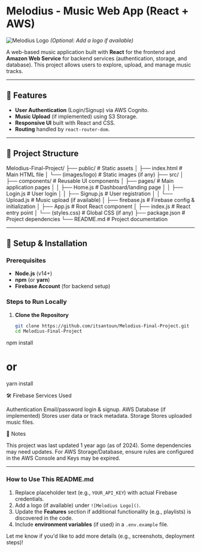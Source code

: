 # Melodius - Music Web App (React + AWS)

![Melodius Logo](public/logo.png) *(Optional: Add a logo if available)*

A web-based music application built with **React** for the frontend and **Amazon Web Service** for backend services (authentication, storage, and database). This project allows users to explore, upload, and manage music tracks.

---

## 🚀 Features
- **User Authentication** (Login/Signup) via AWS Cognito.
- **Music Upload** (if implemented) using S3 Storage.
- **Responsive UI** built with React and CSS.
- **Routing** handled by `react-router-dom`.

---

## 📂 Project Structure
Melodius-Final-Project/
├── public/ # Static assets
│ ├── index.html # Main HTML file
│ └── (images/logo) # Static images (if any)
├── src/
│ ├── components/ # Reusable UI components
│ ├── pages/ # Main application pages
│ │ ├── Home.js # Dashboard/landing page
│ │ ├── Login.js # User login
│ │ ├── Signup.js # User registration
│ │ └── Upload.js # Music upload (if available)
│ ├── firebase.js # Firebase config & initialization
│ ├── App.js # Root React component
│ ├── index.js # React entry point
│ └── (styles.css) # Global CSS (if any)
├── package.json # Project dependencies
└── README.md # Project documentation


---

## 🔧 Setup & Installation

### Prerequisites
- **Node.js** (v14+)
- **npm** (or **yarn**)
- **Firebase Account** (for backend setup)

### Steps to Run Locally

1. **Clone the Repository**
   ```bash
   git clone https://github.com/itsantoun/Melodius-Final-Project.git
   cd Melodius-Final-Project


npm install
# or
yarn install

🛠 Firebase Services Used

Authentication
Email/password login & signup.
AWS Database (if implemented)
Stores user data or track metadata.
Storage
Stores uploaded music files.


📌 Notes

This project was last updated 1 year ago (as of 2024). Some dependencies may need updates.
For AWS Storage/Database, ensure rules are configured in the AWS Console and Keys may be expired.


---

### How to Use This README.md
1. Replace placeholder text (e.g., `YOUR_API_KEY`) with actual Firebase credentials.
2. Add a logo (if available) under `![Melodius Logo]()`.
3. Update the **Features** section if additional functionality (e.g., playlists) is discovered in the code.
4. Include **environment variables** (if used) in a `.env.example` file.

Let me know if you'd like to add more details (e.g., screenshots, deployment steps)!


